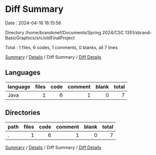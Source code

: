 # Diff Summary

Date : 2024-04-16 16:15:56

Directory /home/brandonef/Documents/Spring 2024/CSC 1351/sbrand-BasicGraphics/src/oldFinalProject

Total : 1 files,  6 codes, 1 comments, 0 blanks, all 7 lines

[Summary](results.md) / [Details](details.md) / Diff Summary / [Diff Details](diff-details.md)

## Languages
| language | files | code | comment | blank | total |
| :--- | ---: | ---: | ---: | ---: | ---: |
| Java | 1 | 6 | 1 | 0 | 7 |

## Directories
| path | files | code | comment | blank | total |
| :--- | ---: | ---: | ---: | ---: | ---: |
| . | 1 | 6 | 1 | 0 | 7 |

[Summary](results.md) / [Details](details.md) / Diff Summary / [Diff Details](diff-details.md)